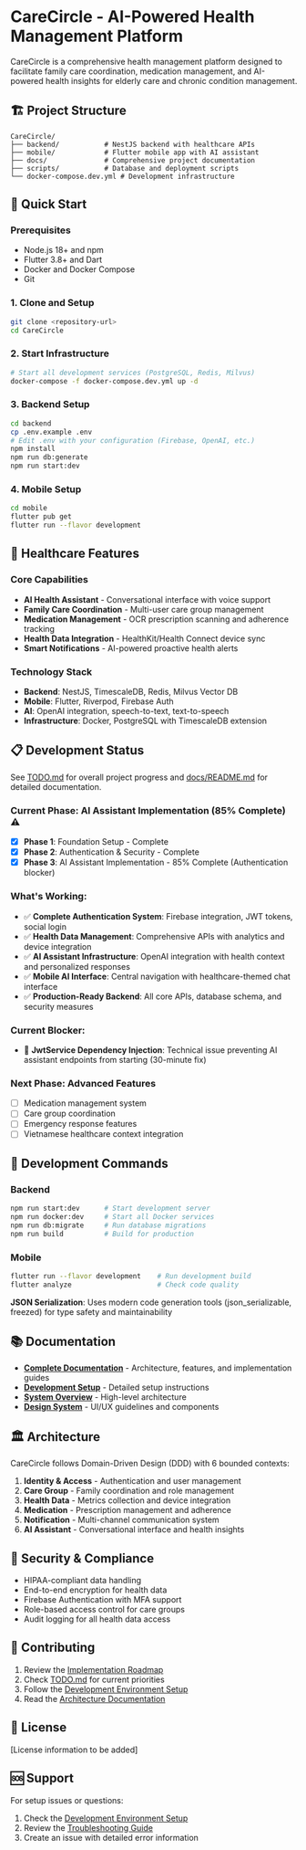 # CareCircle - AI-Powered Health Management Platform

CareCircle is a comprehensive health management platform designed to facilitate family care coordination, medication management, and AI-powered health insights for elderly care and chronic condition management.

## 🏗️ Project Structure

```
CareCircle/
├── backend/           # NestJS backend with healthcare APIs
├── mobile/            # Flutter mobile app with AI assistant
├── docs/              # Comprehensive project documentation
├── scripts/           # Database and deployment scripts
└── docker-compose.dev.yml # Development infrastructure
```

## 🚀 Quick Start

### Prerequisites
- Node.js 18+ and npm
- Flutter 3.8+ and Dart
- Docker and Docker Compose
- Git

### 1. Clone and Setup
```bash
git clone <repository-url>
cd CareCircle
```

### 2. Start Infrastructure
```bash
# Start all development services (PostgreSQL, Redis, Milvus)
docker-compose -f docker-compose.dev.yml up -d
```

### 3. Backend Setup
```bash
cd backend
cp .env.example .env
# Edit .env with your configuration (Firebase, OpenAI, etc.)
npm install
npm run db:generate
npm run start:dev
```

### 4. Mobile Setup
```bash
cd mobile
flutter pub get
flutter run --flavor development
```

## 🏥 Healthcare Features

### Core Capabilities
- **AI Health Assistant** - Conversational interface with voice support
- **Family Care Coordination** - Multi-user care group management
- **Medication Management** - OCR prescription scanning and adherence tracking
- **Health Data Integration** - HealthKit/Health Connect device sync
- **Smart Notifications** - AI-powered proactive health alerts

### Technology Stack
- **Backend**: NestJS, TimescaleDB, Redis, Milvus Vector DB
- **Mobile**: Flutter, Riverpod, Firebase Auth
- **AI**: OpenAI integration, speech-to-text, text-to-speech
- **Infrastructure**: Docker, PostgreSQL with TimescaleDB extension

## 📋 Development Status

See [TODO.md](./TODO.md) for overall project progress and [docs/README.md](./docs/README.md) for detailed documentation.

### Current Phase: AI Assistant Implementation (85% Complete) ⚠️
- [x] **Phase 1**: Foundation Setup - Complete
- [x] **Phase 2**: Authentication & Security - Complete
- [x] **Phase 3**: AI Assistant Implementation - 85% Complete (Authentication blocker)

### What's Working:
- ✅ **Complete Authentication System**: Firebase integration, JWT tokens, social login
- ✅ **Health Data Management**: Comprehensive APIs with analytics and device integration
- ✅ **AI Assistant Infrastructure**: OpenAI integration with health context and personalized responses
- ✅ **Mobile AI Interface**: Central navigation with healthcare-themed chat interface
- ✅ **Production-Ready Backend**: All core APIs, database schema, and security measures

### Current Blocker:
- 🚧 **JwtService Dependency Injection**: Technical issue preventing AI assistant endpoints from starting (30-minute fix)

### Next Phase: Advanced Features
- [ ] Medication management system
- [ ] Care group coordination
- [ ] Emergency response features
- [ ] Vietnamese healthcare context integration

## 🔧 Development Commands

### Backend
```bash
npm run start:dev      # Start development server
npm run docker:dev     # Start all Docker services
npm run db:migrate     # Run database migrations
npm run build          # Build for production
```

### Mobile
```bash
flutter run --flavor development    # Run development build
flutter analyze                     # Check code quality
```

**JSON Serialization**: Uses modern code generation tools (json_serializable, freezed) for type safety and maintainability

## 📚 Documentation

- **[Complete Documentation](./docs/README.md)** - Architecture, features, and implementation guides
- **[Development Setup](./docs/setup/development-environment.md)** - Detailed setup instructions
- **[System Overview](./docs/architecture/system-overview.md)** - High-level architecture
- **[Design System](./docs/design/design-system.md)** - UI/UX guidelines and components

## 🏛️ Architecture

CareCircle follows Domain-Driven Design (DDD) with 6 bounded contexts:

1. **Identity & Access** - Authentication and user management
2. **Care Group** - Family coordination and role management
3. **Health Data** - Metrics collection and device integration
4. **Medication** - Prescription management and adherence
5. **Notification** - Multi-channel communication system
6. **AI Assistant** - Conversational interface and health insights

## 🔐 Security & Compliance

- HIPAA-compliant data handling
- End-to-end encryption for health data
- Firebase Authentication with MFA support
- Role-based access control for care groups
- Audit logging for all health data access

## 🤝 Contributing

1. Review the [Implementation Roadmap](./docs/planning/implementation-roadmap.md)
2. Check [TODO.md](./TODO.md) for current priorities
3. Follow the [Development Environment Setup](./docs/setup/development-environment.md)
4. Read the [Architecture Documentation](./docs/architecture/README.md)

## 📄 License

[License information to be added]

## 🆘 Support

For setup issues or questions:
1. Check the [Development Environment Setup](./docs/setup/development-environment.md)
2. Review the [Troubleshooting Guide](./docs/setup/development-environment.md#troubleshooting-common-issues)
3. Create an issue with detailed error information
